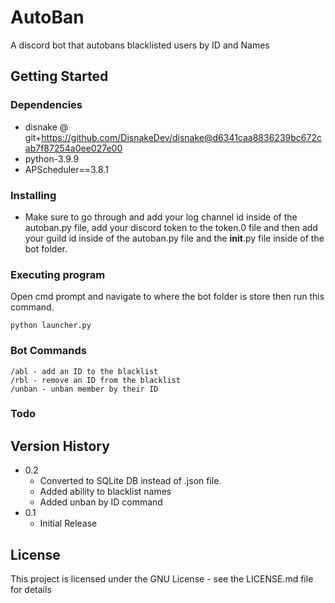 # AutoBan

A discord bot that autobans blacklisted users by ID and Names

## Getting Started

### Dependencies

* disnake @ git+https://github.com/DisnakeDev/disnake@d6341caa8836239bc672cab7f87254a0ee027e00
* python-3.9.9
* APScheduler==3.8.1

### Installing

* Make sure to go through and add your log channel id inside of the autoban.py file, add your discord token to the token.0 file and then add your guild id inside of the autoban.py file and the __init__.py file inside of the bot folder.

### Executing program

Open cmd prompt and navigate to where the bot folder is store then run this command.
```
python launcher.py
```

### Bot Commands
```
/abl - add an ID to the blacklist
/rbl - remove an ID from the blacklist
/unban - unban member by their ID
```
### Todo

## Version History
* 0.2
   * Converted to SQLite DB instead of .json file. 
   * Added ability to blacklist names
   * Added unban by ID command
* 0.1
    * Initial Release

## License

This project is licensed under the GNU License - see the LICENSE.md file for details
